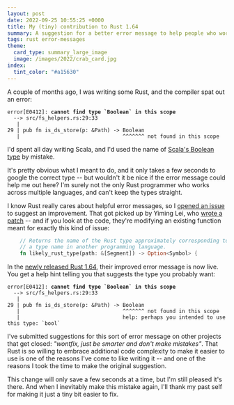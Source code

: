 ```yaml
---
layout: post
date: 2022-09-25 10:55:25 +0000
title: My (tiny) contribution to Rust 1.64
summary: A suggestion for a better error message to help people who work in multiple languages.
tags: rust error-messages
theme:
  card_type: summary_large_image
  image: /images/2022/crab_card.jpg
index:
  tint_color: "#a15630"
---
```


<!-- Index image from https://wellcomecollection.org/works/b3kwna8x/images?id=nndcpejn -->

A couple of months ago, I was writing some Rust, and the compiler spat out an error:

<pre>
<code><span class="rustc_error">error[E0412]:</span> <span style="font-weight: bold;">cannot find type `Boolean` in this scope</span>
  <span class="rustc_lineno">--></span> src/fs_helpers.rs:29:33
  <span class="rustc_lineno"> |</span>
<span class="rustc_lineno">29 |</span> pub fn is_ds_store(p: &Path) -> Boolean
   <span class="rustc_lineno">|</span>               <span class="rustc_error">                  ^^^^^^^ not found in this scope</span></code></pre>

I'd spent all day writing Scala, and I'd used the name of [Scala's Boolean type][scala_bool] by mistake.

It's pretty obvious what I meant to do, and it only takes a few seconds to google the correct type -- but wouldn't it be nice if the error message could help me out here?
I'm surely not the only Rust programmer who works across multiple languages, and can't keep the types straight.

I know Rust really cares about helpful error messages, so I [opened an issue][issue] to suggest an improvement.
That got picked up by Yiming Lei, who [wrote a patch][patch] -- and if you look at the code, they're modifying an existing function meant for exactly this kind of issue:

```rust
    // Returns the name of the Rust type approximately corresponding to
    // a type name in another programming language.
    fn likely_rust_type(path: &[Segment]) -> Option<Symbol> {
```

In the [newly released Rust 1.64][release], their improved error message is now live.
You get a help hint telling you that suggests the type you probably want:

<pre>
<code><span class="rustc_error">error[E0412]:</span> <span style="font-weight: bold;">cannot find type `Boolean` in this scope</span>
  <span class="rustc_lineno">--></span> src/fs_helpers.rs:29:33
  <span class="rustc_lineno"> |</span>
<span class="rustc_lineno">29 |</span> pub fn is_ds_store(p: &Path) -> Boolean
   <span class="rustc_lineno">|</span>               <span class="rustc_error">                  ^^^^^^^ not found in this scope
   <span class="rustc_lineno">|</span>                                 help: perhaps you intended to use this type: `bool`</span></code></pre>

I've submitted suggestions for this sort of error message on other projects that get closed: *"wontfix, just be smarter and don't make mistakes"*.
That Rust is so willing to embrace additional code complexity to make it easier to use is one of the reasons I've come to like writing it -- and one of the reasons I took the time to make the original suggestion.

This change will only save a few seconds at a time, but I'm still pleased it's there.
And when I inevitably make this mistake again, I'll thank my past self for making it just a tiny bit easier to fix.

[release]: https://blog.rust-lang.org/2022/09/22/Rust-1.64.0.html
[scala_bool]: https://www.scala-lang.org/api/2.12.9/scala/Boolean.html
[issue]: https://github.com/rust-lang/rust/issues/98492
[patch]: https://github.com/rust-lang/rust/pull/98677
